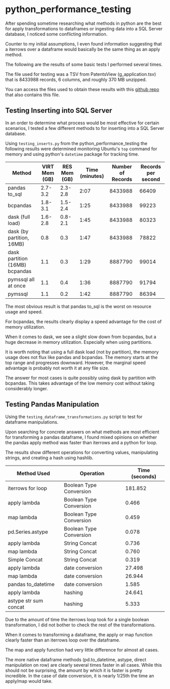 # python_performance_testing

After spending sometime researching what methods in python are the best for apply transformations to dataframes or ingesting data into a SQL Server database, I noticed some conflicting information. 

Counter to my initial assumptions, I even found information suggesting that a iterrows over a dataframe would basically be the same thing as an apply method. 

The following are the results of some basic tests I performed several times. 

The file used for testing was a TSV from PatentsView (g_application.tsv) that is 8433988 records, 6 columns, and roughly 370 MB unzipped.

You can access the files used to obtain these results with this [github repo](https://github.com/jacobshaw42/python_performance_testing) that also contains this file.

## Testing Inserting into SQL Server

In an order to determine what process would be most effective for certain scenarios, I tested a few different methods to for inserting into a SQL Server database.

Using `testing_inserts.py` from the python_performance_testing the following results were determined monitoring Ubuntu's `top` command for memory and using python's `datetime` package for tracking time.

|          Method                | VIRT Mem (GB) | RES Mem (GB) | Time (minutes) | Number of Records | Records per second |
|--------------------------------|---------------|--------------|----------------|-------------------|--------------------|
| pandas to_sql                  | 2.7-3.2       | 2.3-2.8      | 2:07           | 8433988           | 66409              |
| bcpandas                       | 1.8-3.1       | 1.5-2.4      | 1:25           | 8433988           | 99223              |
| dask (full load)               | 1.6-2.8       | 0.8-2.1      | 1:45           | 8433988           | 80323              |
| dask (by partition, 16MB)      | 0.8           | 0.3          | 1:47           | 8433988           | 78822              |
| dask partition (16MB) bcpandas | 1.1           | 0.3          | 1:29           | 8887790           | 99014              |
| pymssql all at once            | 1.1           | 0.4          | 1:36           | 8887790           | 91794              |
| pymssql                        | 1.1           | 0.2          | 1:42           | 8887790           | 86394              |

The most obvious result is that pandas to_sql is the worst on resource usage and speed.

For bcpandas, the results clearly display a speed advantage for the cost of memory utilization.

When it comes to dask, we see a slight slow down from bcpandas, but a huge decrease in memory utilization. Especially when using partitions.

It is worth noting that using a full dask load (not by partition), the memory usage does not flux like pandas and bcpandas. The memory starts at the top range and progresses downward. However, the marginal speed advantage is probably not worth it at any file size.

The answer for most cases is quite possibly using dask by partition with bcpandas. This takes advantage of the low memory cost without taking considerably longer.

## Testing Pandas Manipulation

Using the `testing_dataframe_transformations.py` script to test for dataframe manipulations.

Upon searching for concrete answers on what methods are most efficient for transforming a pandas dataframe, I found mixed opinions on whether the pandas apply method was faster than iterrows and a python for loop.

The results show different operations for converting values, manipulating strings, and creating a hash using hashlib.

| Method Used           | Operation               | Time (seconds) |
|-----------------------|-------------------------|----------------|
| iterrows for loop     | Boolean Type Conversion | 181.852        |
| apply lambda          | Boolean Type Conversion |   0.466        |
| map lambda            | Boolean Type Conversion |   0.459        |
| pd.Series.astype      | Boolean Type Conversion |   0.078        |
| apply lambda          | String Concat           |   0.736        |
| map lambda            | String Concat           |   0.760        |
| Simple Concat         | String Concat           |   0.319        |
| apply lambda          | date conversion         |  27.498        |
| map lambda            | date conversion         |  26.944        |
| pandas to_datetime    | date conversion         |   1.585        |
| apply lambda          | hashing                 |  24.641        |
| astype str sum concat | hashing                 |   5.333        |

Due to the amount of time the iterrows loop took for a single boolean transformation, I did not bother to check the rest of the transformations.

When it comes to transforming a dataframe, the apply or map function clearly faster than an iterrows loop over the dataframe. 

The map and apply function had very little difference for almost all cases. 

The more native dataframe methods (pd.to_datetime, astype, direct manipulation on row) are clearly several times faster in all cases. While this should not be surprising, the amount by which it is faster is pretty incredible. In the case of date conversion, it is nearly 1/25th the time an apply/map would take. 

